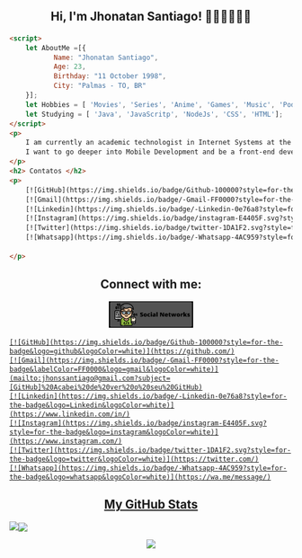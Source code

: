 <h2 align="center">Hi, I'm Jhonatan Santiago! 🙋🏾‍♂️👨🏾‍💻</h2>

````html
<script>
    let AboutMe =[{
    	   Name: "Jhonatan Santiago",
    	   Age: 23,
    	   Birthday: "11 October 1998",
    	   City: "Palmas - TO, BR"   
	}];
	let Hobbies = [ 'Movies', 'Series', 'Anime', 'Games', 'Music', 'Podcast', 'Cinema', 'Eating', 'Pets'];	
	let Studying = [ 'Java', 'JavaScritp', 'NodeJs', 'CSS', 'HTML'];
</script>
<p>   
	I am currently an academic technologist in Internet Systems at the Federal Institute of Tocantins - Campus Palmas.
	I want to go deeper into Mobile Development and be a front-end developer
</p>
<h2> Contatos </h2>
<p>
	[![GitHub](https://img.shields.io/badge/Github-100000?style=for-the-badge&logo=github&logoColor=white)](https://github.com/)
	[![Gmail](https://img.shields.io/badge/-Gmail-FF0000?style=for-the-badge&labelColor=FF0000&logo=gmail&logoColor=white)](mailto:jhonssantiago@gmail.com?subject=[GitHub]%20Acabei%20de%20ver%20o%20seu%20GitHub)
	[![Linkedin](https://img.shields.io/badge/-Linkedin-0e76a8?style=for-the-badge&logo=Linkedin&logoColor=white)](https://www.linkedin.com/in/)
	[![Instagram](https://img.shields.io/badge/instagram-E4405F.svg?style=for-the-badge&logo=instagram&logoColor=white)](https://www.instagram.com/)
	[![Twitter](https://img.shields.io/badge/twitter-1DA1F2.svg?style=for-the-badge&logo=twitter&logoColor=white)](https://twitter.com/)
	[![Whatsapp](https://img.shields.io/badge/-Whatsapp-4AC959?style=for-the-badge&logo=whatsapp&logoColor=white)](https://wa.me/message/)
	
</p>
````


<h2 align='center'> Connect with me: </h2>
<p align="center"><a href="https://beacons.page/jhon_ssantiago" target="blank"><img src="img/social.png" width=150/></a</p>
	
	[![GitHub](https://img.shields.io/badge/Github-100000?style=for-the-badge&logo=github&logoColor=white)](https://github.com/)
	[![Gmail](https://img.shields.io/badge/-Gmail-FF0000?style=for-the-badge&labelColor=FF0000&logo=gmail&logoColor=white)](mailto:jhonssantiago@gmail.com?subject=[GitHub]%20Acabei%20de%20ver%20o%20seu%20GitHub)
	[![Linkedin](https://img.shields.io/badge/-Linkedin-0e76a8?style=for-the-badge&logo=Linkedin&logoColor=white)](https://www.linkedin.com/in/)
	[![Instagram](https://img.shields.io/badge/instagram-E4405F.svg?style=for-the-badge&logo=instagram&logoColor=white)](https://www.instagram.com/)
	[![Twitter](https://img.shields.io/badge/twitter-1DA1F2.svg?style=for-the-badge&logo=twitter&logoColor=white)](https://twitter.com/)
	[![Whatsapp](https://img.shields.io/badge/-Whatsapp-4AC959?style=for-the-badge&logo=whatsapp&logoColor=white)](https://wa.me/message/)
	
<h2 align="center"> My GitHub Stats </h2>
<p><img align="left" src="https://github-readme-stats.vercel.app/api?username=JhonatanSSantiago&count_private=true&show_icons=true&theme=radical" /></p>
<p><img align="center" src="https://github-readme-stats.vercel.app/api/top-langs/?username=JhonatanSSantiago&theme=radical"/></p>


<p align="center"><img src="https://komarev.com/ghpvc/?username=JhonatanSSantiago&label=Profile%20views&color=0e75b6&style=flat"/> </p>





